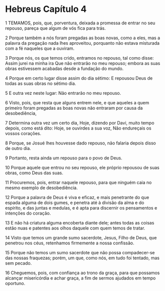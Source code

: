# Hebreus Capítulo 4

1	TEMAMOS, pois, que, porventura, deixada a promessa de entrar no seu repouso, pareça que algum de vós fica para trás.

2	Porque também a nós foram pregadas as boas novas, como a eles, mas a palavra da pregação nada lhes aproveitou, porquanto não estava misturada com a fé naqueles que a ouviram.

3	Porque nós, os que temos crido, entramos no repouso, tal como disse: Assim jurei na minha ira Que não entrarão no meu repouso; embora as suas obras estivessem acabadas desde a fundação do mundo.

4	Porque em certo lugar disse assim do dia sétimo: E repousou Deus de todas as suas obras no sétimo dia.

5	E outra vez neste lugar: Não entrarão no meu repouso.

6	Visto, pois, que resta que alguns entrem nele, e que aqueles a quem primeiro foram pregadas as boas novas não entraram por causa da desobediência,

7	Determina outra vez um certo dia, Hoje, dizendo por Davi, muito tempo depois, como está dito: Hoje, se ouvirdes a sua voz, Não endureçais os vossos corações.

8	Porque, se Josué lhes houvesse dado repouso, não falaria depois disso de outro dia.

9	Portanto, resta ainda um repouso para o povo de Deus.

10	Porque aquele que entrou no seu repouso, ele próprio repousou de suas obras, como Deus das suas.

11	Procuremos, pois, entrar naquele repouso, para que ninguém caia no mesmo exemplo de desobediência.

12	Porque a palavra de Deus é viva e eficaz, e mais penetrante do que espada alguma de dois gumes, e penetra até à divisão da alma e do espírito, e das juntas e medulas, e é apta para discernir os pensamentos e intenções do coração.

13	E não há criatura alguma encoberta diante dele; antes todas as coisas estão nuas e patentes aos olhos daquele com quem temos de tratar.

14	Visto que temos um grande sumo sacerdote, Jesus, Filho de Deus, que penetrou nos céus, retenhamos firmemente a nossa confissão.

15	Porque não temos um sumo sacerdote que não possa compadecer-se das nossas fraquezas; porém, um que, como nós, em tudo foi tentado, mas sem pecado.

16	Cheguemos, pois, com confiança ao trono da graça, para que possamos alcançar misericórdia e achar graça, a fim de sermos ajudados em tempo oportuno.

